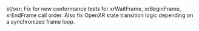 st/oxr: Fix for new conformance tests for xrWaitFrame, xrBeginFrame, xrEndFrame call order.
Also fix OpenXR state transition logic depending on a synchronized frame loop.
